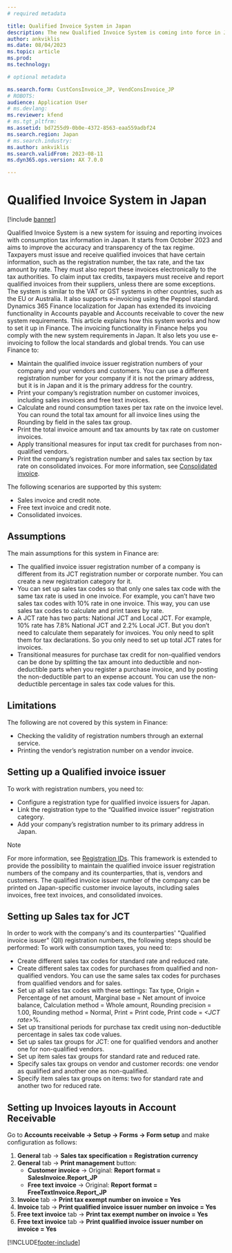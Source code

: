 ```yaml
---
# required metadata

title: Qualified Invoice System in Japan
description: The new Qualified Invoice System is coming into force in Japan from October 1, 2023. This article provides information about this Qualified Invoice System, and explains how it works.
author: ankviklis
ms.date: 08/04/2023
ms.topic: article
ms.prod: 
ms.technology: 

# optional metadata

ms.search.form: CustConsInvoice_JP, VendConsInvoice_JP
# ROBOTS: 
audience: Application User
# ms.devlang: 
ms.reviewer: kfend
# ms.tgt_pltfrm: 
ms.assetid: bd7255d9-0b0e-4372-8563-eaa559adbf24
ms.search.region: Japan
# ms.search.industry: 
ms.author: ankviklis 
ms.search.validFrom: 2023-08-11
ms.dyn365.ops.version: AX 7.0.0

---
```


# Qualified Invoice System in Japan

[!include [banner](../includes/banner.md)]

Qualified Invoice System is a new system for issuing and reporting invoices with consumption tax information in Japan. It starts from October 2023 and aims to improve the accuracy and transparency of the tax regime. Taxpayers must issue and receive qualified invoices that have certain information, such as the registration number, the tax rate, and the tax amount by rate. They must also report these invoices electronically to the tax authorities. To claim input tax credits, taxpayers must receive and report qualified invoices from their suppliers, unless there are some exceptions. The system is similar to the VAT or GST systems in other countries, such as the EU or Australia. It also supports e-invoicing using the Peppol standard.
Dynamics 365 Finance localization for Japan has extended its invoicing functionality in Accounts payable and Accounts receivable to cover the new system requirements. This article explains how this system works and how to set it up in Finance.
The invoicing functionality in Finance helps you comply with the new system requirements in Japan. It also lets you use e-invoicing to follow the local standards and global trends. You can use Finance to:
- Maintain the qualified invoice issuer registration numbers of your company and your vendors and customers. You can use a different registration number for your company if it is not the primary address, but it is in Japan and it is the primary address for the country.
- Print your company’s registration number on customer invoices, including sales invoices and free text invoices.
- Calculate and round consumption taxes per tax rate on the invoice level. You can round the total tax amount for all invoice lines using the Rounding by field in the sales tax group.
- Print the total invoice amount and tax amounts by tax rate on customer invoices.
- Apply transitional measures for input tax credit for purchases from non-qualified vendors.
- Print the company’s registration number and sales tax section by tax rate on consolidated invoices. For more information, see [Consolidated invoice](/dynamics365/finance/localizations/apac-jpn-consolidate-invoices).

The following scenarios are supported by this system:
- Sales invoice and credit note.
- Free text invoice and credit note.
- Consolidated invoices.

## Assumptions
The main assumptions for this system in Finance are:
- The qualified invoice issuer registration number of a company is different from its JCT registration number or corporate number. You can create a new registration category for it.
- You can set up sales tax codes so that only one sales tax code with the same tax rate is used in one invoice. For example, you can’t have two sales tax codes with 10% rate in one invoice. This way, you can use sales tax codes to calculate and print taxes by rate.
- A JCT rate has two parts: National JCT and Local JCT. For example, 10% rate has 7.8% National JCT and 2.2% Local JCT. But you don’t need to calculate them separately for invoices. You only need to split them for tax declarations. So you only need to set up total JCT rates for invoices.
- Transitional measures for purchase tax credit for non-qualified vendors can be done by splitting the tax amount into deductible and non-deductible parts when you register a purchase invoice, and by posting the non-deductible part to an expense account. You can use the non-deductible percentage in sales tax code values for this.

## Limitations
The following are not covered by this system in Finance:
- Checking the validity of registration numbers through an external service.
- Printing the vendor’s registration number on a vendor invoice.

## Setting up a Qualified invoice issuer
To work with registration numbers, you need to:
- Configure a registration type for qualified invoice issuers for Japan.
- Link the registration type to the “Qualified invoice issuer” registration category.
- Add your company’s registration number to its primary address in Japan.

> [!NOTE]
> For more information, see [Registration IDs](/dynamics365/finance/localizations/emea-registration-ids). This framework is extended to provide the possibility to maintain the qualified invoice issuer registration numbers of the company and its counterparties, that is, vendors and customers. The qualified invoice issuer number of the company can be printed on Japan-specific customer invoice layouts, including sales invoices, free text invoices, and consolidated invoices.

## Setting up Sales tax for JCT
In order to work with the company's and its counterparties' "Qualified invoice issuer" (QII) registration numbers, the following steps should be performed:
To work with consumption taxes, you need to:
- Create different sales tax codes for standard rate and reduced rate.
- Create different sales tax codes for purchases from qualified and non-qualified vendors. You can use the same sales tax codes for purchases from qualified vendors and for sales.
- Set up all sales tax codes with these settings: Tax type, Origin = Percentage of net amount, Marginal base = Net amount of invoice balance, Calculation method = Whole amount, Rounding precision = 1.00, Rounding method = Normal, Print = Print code, Print code = *\<JCT rate\>*%.
- Set up transitional periods for purchase tax credit using non-deductible percentage in sales tax code values.
- Set up sales tax groups for JCT: one for qualified vendors and another one for non-qualified vendors.
- Set up item sales tax groups for standard rate and reduced rate.
- Specify sales tax groups on vendor and customer records: one vendor as qualified and another one as non-qualified.
- Specify item sales tax groups on items: two for standard rate and another two for reduced rate.

## Setting up Invoices layouts in Account Receivable
Go to **Accounts receivable -> Setup -> Forms -> Form setup** and make configuration as follows:
1. **General** tab -> **Sales tax specification = Registration currency**
1. **General** tab -> **Print management** button:
    * **Customer invoice** -> Original: **Report format = SalesInvoice.Report_JP**
    * **Free text invoice** -> Original: **Report format = FreeTextInvoice.Report_JP**
1. **Invoice** tab -> **Print tax exempt number on invoice = Yes**
1. **Invoice** tab -> **Print qualified invoice issuer number on invoice = Yes**
1. **Free text invoice** tab -> **Print tax exempt number on invoice = Yes**
1. **Free text invoice** tab -> **Print qualified invoice issuer number on invoice = Yes**



[!INCLUDE[footer-include](../../includes/footer-banner.md)]
